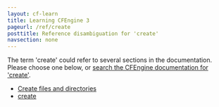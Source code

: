 ```yaml
---
layout: cf-learn
title: Learning CFEngine 3
pageurl: /ref/create
posttitle: Reference disambiguation for 'create'
navsection: none
---
```


The term 'create' could refer to several sections in the documentation. Please choose one below, or
[search the CFEngine documentation for 'create'](http://cfengine.com/docs/3.5/search.html?q=create).

- [Create files and directories](http://cfengine.com/docs/3.5/examples-policy-create-files-and-directories.html#create-files-and-directories)
- [create](http://cfengine.com/docs/3.5/reference-promise-types-files.html#create)

